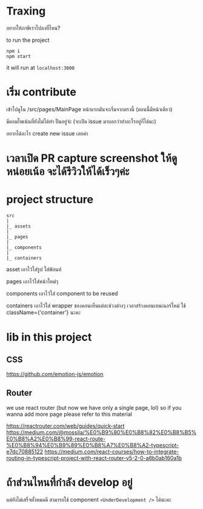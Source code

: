 # Traxing

อยากให้ภาษีเราไปลงที่ไหน?

to run the project

```
npm i
npm start
```

it will run at `localhost:3000`

# เริ่ม contribute

เข้าไปดูใน /src/pages/MainPage หน้าแรกมันจะเริ่มจากตรงนี้ (ตอนนี้มีหน้าเดียว) 

มีคอมโพเน้นที่ยังไม่ได้ทำ ปั่นอยู่จ่ะ (จะเปิด issue มาบอกว่าทำอะไรอยู่ก็ได้นะ)

อยากได้อะไร create new issue เลยค่า

# เวลาเปิด PR capture screenshot ให้ดูหน่อยเน้อ จะได้รีวิวให้ได้เร็วๆค่ะ

# project structure

```
src
|
|_ assets
|
|_ pages
|
|_ components 
|
|_ containers

```

asset เอาไว้ใส่รูป ใส่ฟ้อนท์

pages เอาไว้ใส่หน้าใหม่ๆ 

components เอาไว้ใส่ component to be reused

containers เอาไว้ใส่ wrapper ของคอนเท็นแต่ละช่วงต่างๆ เวลาสร้างคอนเทนเนอร์ใหม่ ใช้ className={'container'} นะคะ


# lib in this project

## CSS
https://github.com/emotion-js/emotion


## Router

we use react router (but now we have only a single page, lol) so if you wanna add more page please refer to this material

https://reactrouter.com/web/guides/quick-start
https://medium.com/@mossila/%E0%B9%80%E0%B8%82%E0%B8%B5%E0%B8%A2%E0%B8%99-react-route-%E0%B8%94%E0%B9%89%E0%B8%A7%E0%B8%A2-typescript-e7dc70885122
https://medium.com/react-courses/how-to-integrate-routing-in-typescript-project-with-react-router-v5-2-0-a6b0ab160a1b

# ถ้าส่วนไหนที่กำลัง develop อยู่

แต่ยังไม่เสร็จทั้งหมดดี สามารถใช้ component `<UnderDevelopment />` ได้นะคะ